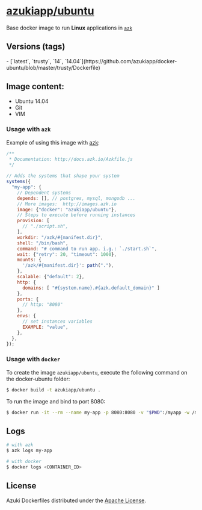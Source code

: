 [azukiapp/ubuntu](http://images.azk.io/#/ubuntu)
==================

Base docker image to run **Linux** applications in [`azk`](http://azk.io)

Versions (tags)
---

<versions>
- [`latest`, `trusty`, `14`, `14.04`](https://github.com/azukiapp/docker-ubuntu/blob/master/trusty/Dockerfile)
</versions>

Image content:
---

- Ubuntu 14.04
- Git
- VIM

### Usage with `azk`

Example of using this image with [azk](http://azk.io):

```js
/**
 * Documentation: http://docs.azk.io/Azkfile.js
 */
 
// Adds the systems that shape your system
systems({
  "my-app": {
    // Dependent systems
    depends: [], // postgres, mysql, mongodb ...
    // More images:  http://images.azk.io
    image: {"docker": "azukiapp/ubuntu"},
    // Steps to execute before running instances
    provision: [
      // "./script.sh",
    ],
    workdir: "/azk/#{manifest.dir}",
    shell: "/bin/bash",
    command: "# command to run app. i.g.: `./start.sh`",
    wait: {"retry": 20, "timeout": 1000},
    mounts: {
      '/azk/#{manifest.dir}': path("."),
    },
    scalable: {"default": 2},
    http: {
      domains: [ "#{system.name}.#{azk.default_domain}" ]
    },
    ports: {
      // http: "8080"
    },
    envs: {
      // set instances variables
      EXAMPLE: "value",
    },
  },
});
```

### Usage with `docker`

To create the image `azukiapp/ubuntu`, execute the following command on the docker-ubuntu folder:

```sh
$ docker build -t azukiapp/ubuntu .
```

To run the image and bind to port 8080:

```sh
$ docker run -it --rm --name my-app -p 8080:8080 -v "$PWD":/myapp -w /myapp azukiapp/ubuntu script.sh
```

Logs
---

```sh
# with azk
$ azk logs my-app

# with docker
$ docker logs <CONTAINER_ID>
```

## License

Azuki Dockerfiles distributed under the [Apache License](https://github.com/azukiapp/dockerfiles/blob/master/LICENSE).
